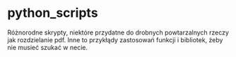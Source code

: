 # python_scripts
Różnorodne skrypty, niektóre przydatne do drobnych powtarzalnych rzeczy jak rozdzielanie pdf.
Inne to przykłądy zastosowań funkcji i bibliotek, żeby nie musieć szukać w necie.